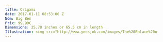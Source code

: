 ```yaml
---
title: Origami
date: 2017-01-11 08:53:00 Z
Nom: Big Ben
Prix: 99.99€
Dimensions: 25.78 inches or 65.5 cm in length
Illustration: <img src="http://www.yeesjob.com/images/The%20Palace%20of%20Westminster%2001.JPG">
---
```


